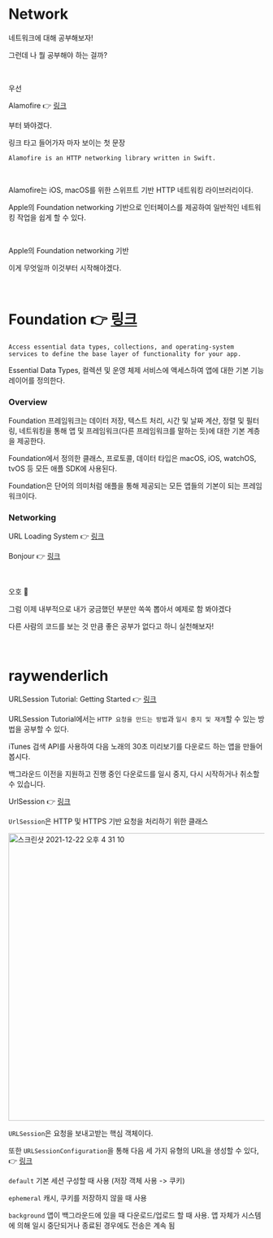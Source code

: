 # Network

네트워크에 대해 공부해보자!

그런데 나 뭘 공부해야 하는 걸까?

<br>

우선

Alamofire 👉 [링크](https://github.com/Alamofire/Alamofire)

부터 봐야겠다.

링크 타고 들어가자 마자 보이는 첫 문장

```Alamofire is an HTTP networking library written in Swift.```

<br>

Alamofire는 iOS, macOS를 위한 스위프트 기반 HTTP 네트워킹 라이브러리이다.

Apple의 Foundation networking 기반으로 인터페이스를 제공하여 일반적인 네트워킹 작업을 쉽게 할 수 있다.

<br>

Apple의 Foundation networking 기반 

이게 무엇일까 이것부터 시작해야겠다. 

<br>

# Foundation 👉 [링크](https://developer.apple.com/documentation/foundation)

```Access essential data types, collections, and operating-system services to define the base layer of functionality for your app.```

Essential Data Types, 컬렉션 및 운영 체제 서비스에 액세스하여 앱에 대한 기본 기능 레이어를 정의한다.

### Overview

Foundation 프레임워크는 데이터 저장, 텍스트 처리, 시간 및 날짜 계산, 정렬 및 필터링, 네트워킹을 통해 앱 및 프레임워크(다른 프레임워크를 말하는 듯)에 대한 기본 계층을 제공한다.

Foundation에서 정의한 클래스, 프로토콜, 데이터 타입은 macOS, iOS, watchOS, tvOS 등 모든 애플 SDK에 사용된다.

Foundation은 단어의 의미처럼 애플을 통해 제공되는 모든 앱들의 기본이 되는 프레임워크이다. 

### Networking

URL Loading System 👉 [링크](https://developer.apple.com/documentation/foundation/url_loading_system)

Bonjour 👉 [링크](https://developer.apple.com/documentation/foundation/bonjour)
 
<br>

오호 🤨

그럼 이제 내부적으로 내가 궁금했던 부분만 쏙쏙 뽑아서 예제로 함 봐야겠다

다른 사람의 코드를 보는 것 만큼 좋은 공부가 없다고 하니 실천해보자!

<br>


# raywenderlich


URLSession Tutorial: Getting Started 👉 [링크](https://www.raywenderlich.com/3244963-urlsession-tutorial-getting-started)

URLSession Tutorial에서는 `HTTP 요청을 만드는 방법`과 `일시 중지 및 재개`할 수 있는 방법을 공부할 수 있다.

iTunes 검색 API를 사용하여 다음 노래의 30초 미리보기를 다운로드 하는 앱을 만들어 봅시다.

백그라운드 이전을 지원하고 진행 중인 다운로드를 일시 중지, 다시 시작하거나 취소할 수 있습니다. 


UrlSession 👉 [링크](https://developer.apple.com/documentation/foundation/urlsession)

`UrlSession`은 HTTP 및 HTTPS 기반 요청을 처리하기 위한 클래스

<img width="565" alt="스크린샷 2021-12-22 오후 4 31 10" src="https://user-images.githubusercontent.com/8108570/147053105-202f2fbe-61eb-4e7a-b8f4-c2e5c505064d.png">

`URLSession`은 요청을 보내고받는 핵심 객체이다. 

또한 `URLSessionConfiguration`을 통해 다음 세 가지 유형의 URL을 생성할 수 있다, 👉 [링크](https://developer.apple.com/documentation/foundation/urlsessionconfiguration)

`default` 기본 세션 구성할 때 사용 (저장 객체 사용 -> 쿠키)

`ephemeral` 캐시, 쿠키를 저장하지 않을 때 사용

`background` 앱이 백그라운드에 있을 때 다운로드/업로드 할 때 사용. 앱 자체가 시스템에 의해 일시 중단되거나 종료된 경우에도 전송은 계속 됨


